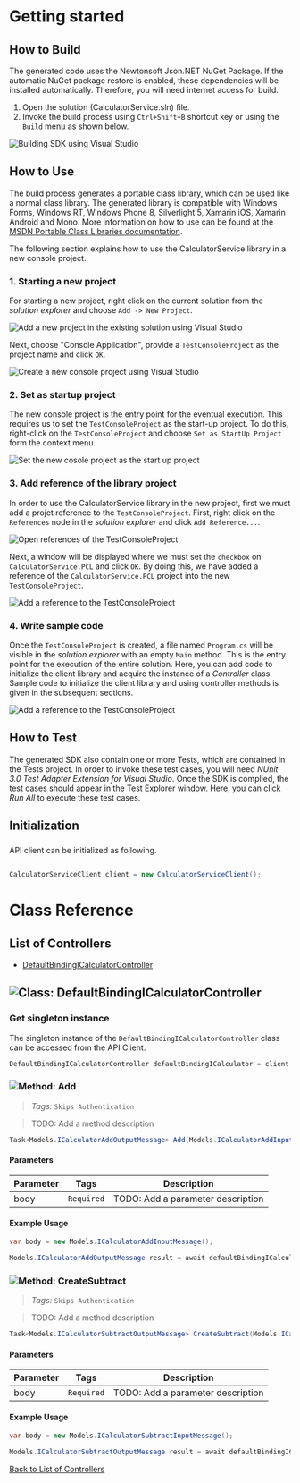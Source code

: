 # Getting started

## How to Build

The generated code uses the Newtonsoft Json.NET NuGet Package. If the automatic NuGet package restore
is enabled, these dependencies will be installed automatically. Therefore,
you will need internet access for build.

1. Open the solution (CalculatorService.sln) file.
2. Invoke the build process using `Ctrl+Shift+B` shortcut key or using the `Build` menu as shown below.

![Building SDK using Visual Studio](https://apidocs.io/illustration/cs?step=buildSDK&workspaceFolder=CalculatorService-CSharp&workspaceName=CalculatorService&projectName=CalculatorService.PCL)

## How to Use

The build process generates a portable class library, which can be used like a normal class library. The generated library is compatible with Windows Forms, Windows RT, Windows Phone 8,
Silverlight 5, Xamarin iOS, Xamarin Android and Mono. More information on how to use can be found at the [MSDN Portable Class Libraries documentation](http://msdn.microsoft.com/en-us/library/vstudio/gg597391%28v=vs.100%29.aspx).

The following section explains how to use the CalculatorService library in a new console project.

### 1. Starting a new project

For starting a new project, right click on the current solution from the *solution explorer* and choose  ``` Add -> New Project ```.

![Add a new project in the existing solution using Visual Studio](https://apidocs.io/illustration/cs?step=addProject&workspaceFolder=CalculatorService-CSharp&workspaceName=CalculatorService&projectName=CalculatorService.PCL)

Next, choose "Console Application", provide a ``` TestConsoleProject ``` as the project name and click ``` OK ```.

![Create a new console project using Visual Studio](https://apidocs.io/illustration/cs?step=createProject&workspaceFolder=CalculatorService-CSharp&workspaceName=CalculatorService&projectName=CalculatorService.PCL)

### 2. Set as startup project

The new console project is the entry point for the eventual execution. This requires us to set the ``` TestConsoleProject ``` as the start-up project. To do this, right-click on the  ``` TestConsoleProject ``` and choose  ``` Set as StartUp Project ``` form the context menu.

![Set the new cosole project as the start up project](https://apidocs.io/illustration/cs?step=setStartup&workspaceFolder=CalculatorService-CSharp&workspaceName=CalculatorService&projectName=CalculatorService.PCL)

### 3. Add reference of the library project

In order to use the CalculatorService library in the new project, first we must add a projet reference to the ``` TestConsoleProject ```. First, right click on the ``` References ``` node in the *solution explorer* and click ``` Add Reference... ```.

![Open references of the TestConsoleProject](https://apidocs.io/illustration/cs?step=addReference&workspaceFolder=CalculatorService-CSharp&workspaceName=CalculatorService&projectName=CalculatorService.PCL)

Next, a window will be displayed where we must set the ``` checkbox ``` on ``` CalculatorService.PCL ``` and click ``` OK ```. By doing this, we have added a reference of the ```CalculatorService.PCL``` project into the new ``` TestConsoleProject ```.

![Add a reference to the TestConsoleProject](https://apidocs.io/illustration/cs?step=createReference&workspaceFolder=CalculatorService-CSharp&workspaceName=CalculatorService&projectName=CalculatorService.PCL)

### 4. Write sample code

Once the ``` TestConsoleProject ``` is created, a file named ``` Program.cs ``` will be visible in the *solution explorer* with an empty ``` Main ``` method. This is the entry point for the execution of the entire solution.
Here, you can add code to initialize the client library and acquire the instance of a *Controller* class. Sample code to initialize the client library and using controller methods is given in the subsequent sections.

![Add a reference to the TestConsoleProject](https://apidocs.io/illustration/cs?step=addCode&workspaceFolder=CalculatorService-CSharp&workspaceName=CalculatorService&projectName=CalculatorService.PCL)

## How to Test

The generated SDK also contain one or more Tests, which are contained in the Tests project.
In order to invoke these test cases, you will need *NUnit 3.0 Test Adapter Extension for Visual Studio*.
Once the SDK is complied, the test cases should appear in the Test Explorer window.
Here, you can click *Run All* to execute these test cases.

## Initialization

### 

API client can be initialized as following.

```csharp

CalculatorServiceClient client = new CalculatorServiceClient();
```



# Class Reference

## <a name="list_of_controllers"></a>List of Controllers

* [DefaultBindingICalculatorController](#default_binding_i_calculator_controller)

## <a name="default_binding_i_calculator_controller"></a>![Class: ](https://apidocs.io/img/class.png "CalculatorService.PCL.Controllers.DefaultBindingICalculatorController") DefaultBindingICalculatorController

### Get singleton instance

The singleton instance of the ``` DefaultBindingICalculatorController ``` class can be accessed from the API Client.

```csharp
DefaultBindingICalculatorController defaultBindingICalculator = client.DefaultBindingICalculator;
```

### <a name="add"></a>![Method: ](https://apidocs.io/img/method.png "CalculatorService.PCL.Controllers.DefaultBindingICalculatorController.Add") Add

> *Tags:*  ``` Skips Authentication ``` 

> TODO: Add a method description


```csharp
Task<Models.ICalculatorAddOutputMessage> Add(Models.ICalculatorAddInputMessage body)
```

#### Parameters

| Parameter | Tags | Description |
|-----------|------|-------------|
| body |  ``` Required ```  | TODO: Add a parameter description |


#### Example Usage

```csharp
var body = new Models.ICalculatorAddInputMessage();

Models.ICalculatorAddOutputMessage result = await defaultBindingICalculator.Add(body);

```


### <a name="create_subtract"></a>![Method: ](https://apidocs.io/img/method.png "CalculatorService.PCL.Controllers.DefaultBindingICalculatorController.CreateSubtract") CreateSubtract

> *Tags:*  ``` Skips Authentication ``` 

> TODO: Add a method description


```csharp
Task<Models.ICalculatorSubtractOutputMessage> CreateSubtract(Models.ICalculatorSubtractInputMessage body)
```

#### Parameters

| Parameter | Tags | Description |
|-----------|------|-------------|
| body |  ``` Required ```  | TODO: Add a parameter description |


#### Example Usage

```csharp
var body = new Models.ICalculatorSubtractInputMessage();

Models.ICalculatorSubtractOutputMessage result = await defaultBindingICalculator.CreateSubtract(body);

```


[Back to List of Controllers](#list_of_controllers)



